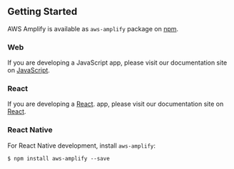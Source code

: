 ## Getting Started
AWS Amplify is available as `aws-amplify` package on [npm](www.google.com).

### Web
If you are developing a JavaScript app, please visit our documentation site on [JavaScript](www.google.com "google.com").
### React
If you are developing a [React](www.google.com "google.com"). app, please visit our documentation site on [React](www.google.com "google.com").
### React Native
For React Native development, install `aws-amplify`:
```
$ npm install aws-amplify --save
```